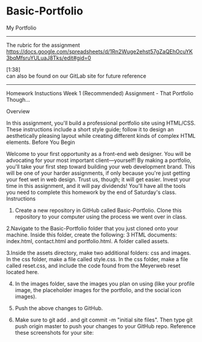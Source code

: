 # Basic-Portfolio
My Portfolio 



****************
The rubric for the assignment https://docs.google.com/spreadsheets/d/1Rn2Wuge2ehst57gZaQEhOcuYK3bqMfsruYULuaJ8Tks/edit#gid=0

[1:38]  
can also be found on our GitLab site for future reference

*************
Homework Instuctions
Week 1 (Recommended) Assignment - That Portfolio Though...

Overview

In this assignment, you'll build a professional portfolio site using HTML/CSS. These instructions include a short style guide; follow it to design an aesthetically pleasing layout while creating different kinds of complex HTML elements.
Before You Begin

Welcome to your first opportunity as a front-end web designer. You will be advocating for your most important client—yourself! By making a portfolio, you'll take your first step toward building your web development brand.
This will be one of your harder assignments, if only because you're just getting your feet wet in web design. Trust us, though; it will get easier. Invest your time in this assignment, and it will pay dividends!
You'll have all the tools you need to complete this homework by the end of Saturday's class.
Instructions

1. Create a new repository in GitHub called Basic-Portfolio.
Clone this repository to your computer using the process we went over in class.

2.Navigate to the Basic-Portfolio folder that you just cloned onto your machine. Inside this folder, create the following:
3 HTML documents: index.html, contact.html and portfolio.html.
A folder called assets.

3.Inside the assets directory, make two additional folders: css and images.
In the css folder, make a file called style.css.
In the css folder, make a file called reset.css, and include the code found from the Meyerweb reset located here.

4. In the images folder, save the images you plan on using (like your profile image, the placeholder images for the portfolio, and the social icon images).

5. Push the above changes to GitHub.

6. Make sure to git add . and git commit -m "initial site files". Then type git push origin master to push your changes to your GitHub repo.
Reference these screenshots for your site: